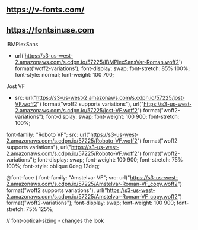 ## https://v-fonts.com/

## https://fontsinuse.com

IBMPlexSans

- url('https://s3-us-west-2.amazonaws.com/s.cdpn.io/57225/IBMPlexSansVar-Roman.woff2') format('woff2-variations');
  font-display: swap;
  font-stretch: 85% 100%;
  font-style: normal;
  font-weight: 100 700;

Jost VF

- src: url("https://s3-us-west-2.amazonaws.com/s.cdpn.io/57225/jost-VF.woff2")
  format("woff2 supports variations"), url("https://s3-us-west-2.amazonaws.com/s.cdpn.io/57225/jost-VF.woff2")
  format("woff2-variations");
  font-display: swap;
  font-weight: 100 900;
  font-stretch: 100%;

font-family: "Roboto VF";
src: url("https://s3-us-west-2.amazonaws.com/s.cdpn.io/57225/Roboto-VF.woff2")
format("woff2 supports variations"), url("https://s3-us-west-2.amazonaws.com/s.cdpn.io/57225/Roboto-VF.woff2")
format("woff2-variations");
font-display: swap;
font-weight: 100 900;
font-stretch: 75% 100%;
font-style: oblique 0deg 12deg;

@font-face {
font-family: "Amstelvar VF";
src: url("https://s3-us-west-2.amazonaws.com/s.cdpn.io/57225/Amstelvar-Roman-VF_copy.woff2")
format("woff2 supports variations"), url("https://s3-us-west-2.amazonaws.com/s.cdpn.io/57225/Amstelvar-Roman-VF_copy.woff2")
format("woff2-variations");
font-display: swap;
font-weight: 100 900;
font-stretch: 75% 125%;

// font-optical-sizing - changes the look
